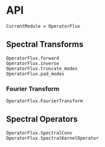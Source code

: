 # API

```@meta
CurrentModule = OperatorFlux
```

## Spectral Transforms

```@docs
OperatorFlux.forward
OperatorFlux.inverse
OperatorFlux.truncate_modes
OperatorFlux.pad_modes
```

### Fourier Transform

```@docs
OperatorFlux.FourierTransform
```

## Spectral Operators

```@docs
OperatorFlux.SpectralConv
OperatorFlux.SpectralKernelOperator
```
